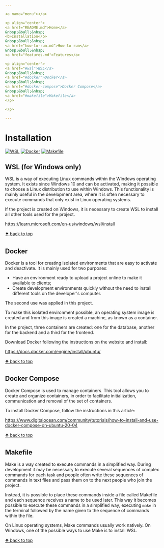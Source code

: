 ```yaml
---

<a name="menu"></a>

<p align="center">
<a href="README.md">Home</a>
&nbsp;&bull;&nbsp;
<b>Installation</b>
&nbsp;&bull;&nbsp;
<a href="how-to-run.md">How to run</a>
&nbsp;&bull;&nbsp;
<a href="features.md">Features</a>

<p align="center">
<a href="#wsl">WSL</a>
&nbsp;&bull;&nbsp;
<a href="#docker">Docker</a>
&nbsp;&bull;&nbsp;
<a href="#docker-compose">Docker Compose</a>
&nbsp;&bull;&nbsp;
<a href="#makefile">Makefile</a>
</p>

</p>

---
```


# Installation

[![WSL](https://img.shields.io/badge/WSL-20232A.svg?style=for-the-badge&logo=windows-terminal&logoColor=white)](https://learn.microsoft.com/en-us/windows/wsl/install)
[![Docker](https://img.shields.io/badge/docker-0db7ed.svg?style=for-the-badge&logo=docker&logoColor=white)](https://www.docker.com/)
[![Makefile](https://img.shields.io/badge/Make-FF1E0D.svg?style=for-the-badge&logo=gnu&logoColor=white)](https://www.gnu.org/software/make/manual/make.html)


## WSL (for Windows only)

WSL is a way of executing Linux commands within the Windows operating system. It exists since Windows 10 and can be activated, making it possible to choose a Linux distribution to use within Windows. This functionality is mainly useful in the development area, where it is often necessary to execute commands that only exist in Linux operating systems.

If the project is created on Windows, it is necessary to create WSL to install all other tools used for the project.

https://learn.microsoft.com/en-us/windows/wsl/install


<a href="#menu">&#129033; back to top</a>


## Docker

Docker is a tool for creating isolated environments that are easy to activate and deactivate. It is mainly used for two purposes:

- Have an environment ready to upload a project online to make it available to clients;
- Create development environments quickly without the need to install different tools on the developer's computer.

The second use was applied in this project.

To make this isolated environment possible, an operating system image is created and from this image is created a machine, as known as a container.

In the project, three containers are created: one for the database, another for the backend and a third for the frontend.

Download Docker following the instructions on the website and install:

https://docs.docker.com/engine/install/ubuntu/


<a href="#menu">&#129033; back to top</a>


## Docker Compose

Docker Compose is used to manage containers. This tool allows you to create and organize containers, in order to facilitate initialization, communication and removal of the set of containers.

To install Docker Compose, follow the instructions in this article:

https://www.digitalocean.com/community/tutorials/how-to-install-and-use-docker-compose-on-ubuntu-20-04


<a href="#menu">&#129033; back to top</a>


## Makefile

Make is a way created to execute commands in a simplified way. During development it may be necessary to execute several sequences of complex commands for each task and people often write these sequences of commands in text files and pass them on to the next people who join the project.

Instead, it is possible to place these commands inside a file called Makefile and each sequence receives a name to be used later. This way it becomes possible to execute these commands in a simplified way, executing `make` in the terminal followed by the name given to the sequence of commands within the file.

On Linux operating systems, Make commands usually work natively. On Windows, one of the possible ways to use Make is to install WSL.


<a href="#menu">&#129033; back to top</a>
